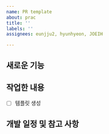 ```yaml
---
name: PR template
about: prac
title: ''
labels: ''
assignees: eunjju2, hyunhyeon, JOEIH

---
```


## 새로운 기능

## 작업한 내용
- [ ] 템플릿 생성

## 개발 일정 및 참고 사항

